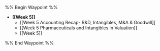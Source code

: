 %% Begin Waypoint %%
- **[[Week 5]]**
	- [[Week 5 Accounting Recap- R&D, Intangibles, M&A & Goodwill]]
	- [[Week 5 Pharmaceuticals and Intangibles in Valuation]]
	- [[Week 5]]

%% End Waypoint %%